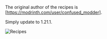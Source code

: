 The original author of the recipes is [https://modrinth.com/user/confused_modder].


Simply update to 1.21.1.

![Recipes](https://github.com/user-attachments/assets/b3da9860-9e7e-4fd6-a72e-6b662ca74478)
